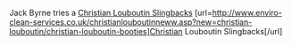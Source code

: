 Jack Byrne tries a
 <a href="http://www.enviro-clean-services.co.uk/christianlouboutinneww.asp?new=christian-louboutin/christian-louboutin-booties" >Christian Louboutin Slingbacks</a>
[url=http://www.enviro-clean-services.co.uk/christianlouboutinneww.asp?new=christian-louboutin/christian-louboutin-booties]Christian Louboutin Slingbacks[/url]